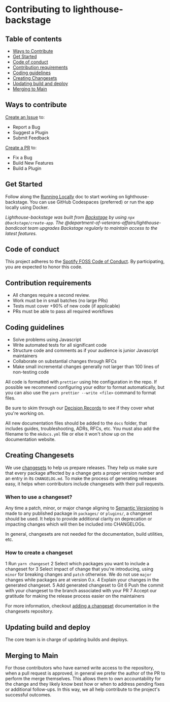 # Contributing to lighthouse-backstage

## Table of contents

- [Ways to Contribute](#ways-to-contribute)
- [Get Started](#get-started)
- [Code of conduct](#code-of-conduct)
- [Contribution requirements](#contribution-requirements)
- [Coding guidelines](#coding-guidelines)
- [Creating Changesets](#creating-changesets)
- [Updating build and deploy](#updating-build-and-deploy)
- [Merging to Main](#merging-to-main)

## Ways to contribute

[Create an Issue](https://github.com/department-of-veterans-affairs/lighthouse-backstage/issues) to:

- Report a Bug
- Suggest a Plugin
- Submit Feedback

[Create a PR](https://github.com/department-of-veterans-affairs/lighthouse-backstage/pulls) to:

- Fix a Bug
- Build New Features
- Build a Plugin

## Get Started

Follow along the [Running Locally](https://department-of-veterans-affairs.github.io/lighthouse-backstage/running-locally/) doc to start working on lighthouse-backstage. You can use GitHub Codespaces (preferred) or run the app locally using Docker.

_Lighthouse-backstage was built from [Backstage](https://backstage.io/docs/overview/what-is-backstage) by using `npx @backstage/create-app`. The @department-of-veterans-affairs/lighthouse-bandicoot team upgrades Backstage regularly to maintain access to the latest features._

## Code of conduct

This project adheres to the [Spotify FOSS Code of Conduct](https://github.com/department-of-veterans-affairs/lighthouse-backstage/blob/main/CODE_OF_CONDUCT.md). By participating, you are expected to honor this code.

## Contribution requirements

- All changes require a second review.
- Work must be in small batches (no large PRs)
- Tests must cover +90% of new code (if applicable)
- PRs must be able to pass all required workflows

## Coding guidelines

- Solve problems using Javascript
- Write automated tests for all significant code
- Structure code and comments as if your audience is junior Javascript maintainers
- Collaborate on substantial changes through RFCs
- Make small incremental changes generally not larger than 100 lines of non-testing code

All code is formatted with `prettier` using hte configuration in the repo. If possible we recommend configuring your editor to format automatically, but you can also use the `yarn prettier --write <file>` command to format files.

Be sure to skim through our [Decision Records](https://department-of-veterans-affairs.github.io/lighthouse-backstage) to see if they cover what you're working on.

All new documentation files should be added to the `docs` folder, that includes guides, troubleshooting, ADRs, RFCs, etc. You must also add the filename to the `mkdocs.yml` file or else it won't show up on the documentation website.

## Creating Changesets

We use [changesets](https://github.com/atlassian/changesets) to help us prepare releases. They help us make sure that every package affected by a change gets a proper version number and an entry in its `CHANGELOG.md`. To make the process of generating releases easy, it helps when contributors include changesets with their pull requests.

### When to use a changeset?

Any time a patch, minor, or major change aligning to [Semantic Versioning](https://semver.org/) is made to any published package in `packages/` or `plugins/`, a changeset should be used. It helps to provide additional clarity on deprecation or impacting changes which will then be included into CHANGELOGs.

In general, changesets are not needed for the documentation, build utilities, etc.

### How to create a changeset

1 Run `yarn changeset`
2 Select which packages you want to include a changeset for
3 Select impact of change that you're introducing, using `minor` for breaking changes and `patch` otherwise. We do not use `major` changes while packages are at version 0.x.
4 Explain your changes in the generated changeset.
5 Add generated changeset to Git
6 Push the commit with your changeset to the branch associated with your PR
7 Accept our gratitude for making the release process easier on the maintainers

For more information, checkout [adding a changeset](https://github.com/atlassian/changesets/blob/main/docs/adding-a-changeset.md) documentation in the changesets repository.

## Updating build and deploy

The core team is in charge of updating builds and deploys.

## Merging to Main

For those contributors who have earned write access to the repository, when a pull request is approved, in general we prefer the author of the PR to perform the merge themselves. This allows them to own accountability for the change and they likely know best how or when to address pending fixes or additional follow-ups. In this way, we all help contribute to the project's successful outcomes.
